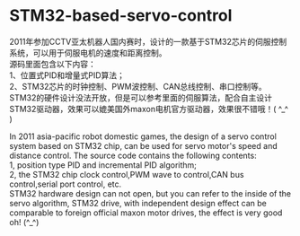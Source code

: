 STM32-based-servo-control
=========================
2011年参加CCTV亚太机器人国内赛时，设计的一款基于STM32芯片的伺服控制系统，可以用于伺服电机的速度和距离控制。   
源码里面包含以下内容：  
  1、位置式PID和增量式PID算法；  
  2、STM32芯片的时钟控制、PWM波控制、CAN总线控制、串口控制等。  
STM32的硬件设计没法开放，但是可以参考里面的伺服算法，配合自主设计STM32驱动器，效果可以媲美国外maxon电机官方驱动器，效果很不错哦！( ^_^ )
  
  
In 2011 asia-pacific robot domestic games, the design of a servo control system based on STM32 chip, can be used for servo motor's speed and distance control. 
The source code contains the following contents:   
1, position type PID and incremental PID algorithm;   
2, the STM32 chip clock control,PWM wave to control,CAN bus control,serial port control, etc.   
STM32 hardware design can not open, but you can refer to the inside of the servo algorithm, STM32 drive, with independent design effect can be comparable to foreign official maxon motor drives, the effect is very good oh! (^_^) 
